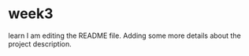 # week3
learn
I am editing the README file. Adding some more details about the project description.
